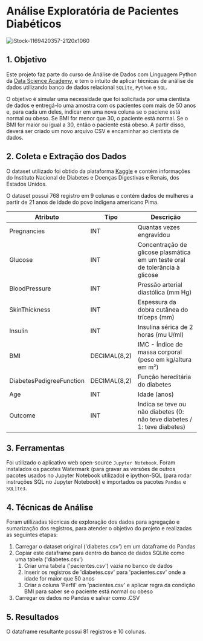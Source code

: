# Análise Exploratória de Pacientes Diabéticos

![iStock-1169420357-2120x1060](https://user-images.githubusercontent.com/96497622/163745289-55c68aac-37b3-4634-87d6-6b492a283ee7.jpg)

## 1. Objetivo

Este projeto faz parte do curso de Análise de Dados com Linguagem Python da [Data Science Academy](https://www.datascienceacademy.com.br/start), e tem o intuito de aplicar técnicas de análise de dados utilizando banco de dados relacional `SQLite`, `Python` e `SQL`.

O objetivo é simular uma necessidade que foi solicitada por uma cientista de dados e entregá-lo uma amostra com os pacientes com mais de 50 anos e, para cada um deles, indicar em uma nova coluna se o paciene está normal ou obeso. Se BMI for menor que 30, o paciente está normal. Se o BMI for maior ou igual a 30, então o paciente está obeso. A partir disso, deverá ser criado um novo arquivo CSV e encaminhar ao cientista de dados.

## 2. Coleta e Extração dos Dados

O dataset utilizado foi obtido da plataforma [Kaggle](https://www.kaggle.com/datasets/uciml/pima-indians-diabetes-database) e contém informações do Instituto Nacional de Diabetes e Doenças Digestivas e Renais, dos Estados Unidos. 

O dataset possui 768 registro em 9 colunas e contém dados de mulheres a partir de 21 anos de idade do povo indígena americano Pima.

| Atributo | Tipo | Descrição |
|--- |--- |--- |
| Pregnancies | INT | Quantas vezes engravidou
| Glucose | INT | Concentração de glicose plasmática em um teste oral de tolerância à glicose
| BloodPressure | INT | Pressão arterial diastólica (mm Hg)
| SkinThickness | INT | Espessura da dobra cutânea do tríceps (mm)
| Insulin | INT | Insulina sérica de 2 horas (mu U/ml)
| BMI | DECIMAL(8,2) | IMC - Índice de massa corporal (peso em kg/altura em m²)
| DiabetesPedigreeFunction | DECIMAL(8,2) | Função hereditária do diabetes
| Age | INT | Idade (anos)
| Outcome | INT | Indica se teve ou não diabetes (0: não teve diabetes / 1: teve diabetes) 

## 3. Ferramentas

Foi utilizado o aplicativo web open-source `Jupyter Notebook`. Foram instalados os pacotes Watermark (para gravar as versões de outros pacotes usados no Jupyter Notebook utilizado) e ipython-SQL (para rodar instruções SQL no Jupyter Notebook) e importados os pacotes `Pandas` e `SQLite3`.

## 4. Técnicas de Análise

Foram utilizadas técnicas de exploração dos dados para agregação e sumarização dos registros, para atender o objetivo do projeto e realizadas as seguintes etapas:

1. Carregar o dataset original ('diabetes.csv') em um dataframe do Pandas
2. Copiar este dataframe para dentro do banco de dados SQLite como uma tabela ('diabetes.csv')
    1. Criar uma tabela ('pacientes.csv') vazia no banco de dados
    2. Inserir os registros de 'diabetes.csv' para 'pacientes.csv' onde a idade for maior que 50 anos
    3. Criar a coluna 'Perfil' em 'pacientes.csv' e aplicar regra da condição BMI para saber se o paciente está normal ou obeso
3. Carregar os dados no Pandas e salvar como .CSV

## 5. Resultados

O dataframe resultante possui 81 registros e 10 colunas.

<!--- Comentários - Plano de análise de dados

1. Definição do objetivo (O que queremos analisar? Quais perguntas devem ser respondidas?)
2. Coleta e extração dos dados
3. Escolha das ferramentas
4. Aplicação das técnicas de análise (análise exploratória, estatística descritiva, agregação, sumarização, estatística inferencial, mineração de dados, ML etc.)
5. Entrega dos resultados (relatórios, gráficos, tabelas, etc.)
-->


